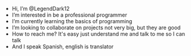 - Hi, I’m @LegendDark12
- I’m interested in be a professional programmer
- I’m currently learning the basics of programming
- I’m looking to collaborate on projects not very big, but they are good
- How to reach me? It's easy just understand me and talk to me so I can talk
- And I speak Spanish, english is translator

<!---
LegendDark12/LegendDark12 is a ✨ special ✨ repository because its `README.md` (this file) appears on your GitHub profile.
You can click the Preview link to take a look at your changes.
--->
